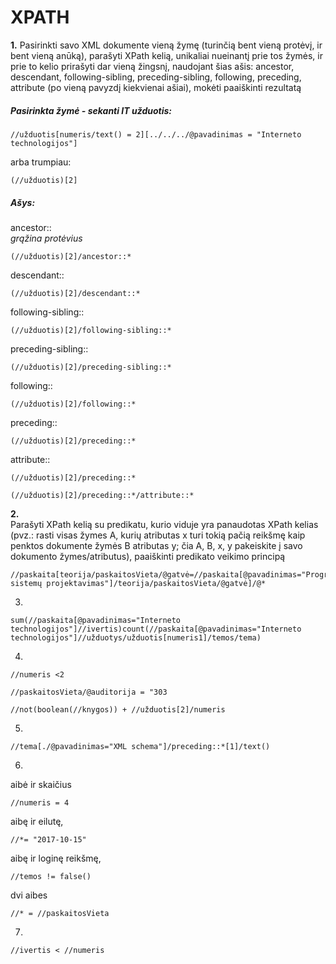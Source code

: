 # XPATH



  **1.** Pasirinkti savo XML dokumente vieną žymę (turinčią bent vieną protėvį, ir bent vieną anūką), parašyti XPath kelią, unikaliai nueinantį prie tos žymės, ir prie to kelio prirašyti dar vieną žingsnį, naudojant šias ašis: ancestor, descendant, following-sibling, preceding-sibling, following, preceding, attribute (po vieną pavyzdį kiekvienai ašiai), mokėti paaiškinti rezultatą

##### Pasirinkta žymė - sekanti IT užduotis:
```
//užduotis[numeris/text() = 2][../../../@pavadinimas = "Interneto technologijos"]

```
arba trumpiau:
```
(//užduotis)[2]
```
##### Ašys:

ancestor::  
*grąžina protėvius*
```
(//užduotis)[2]/ancestor::*
```


descendant::
```
(//užduotis)[2]/descendant::*
```

following-sibling::
```
(//užduotis)[2]/following-sibling::*
```

preceding-sibling::
```
(//užduotis)[2]/preceding-sibling::*
```

following::
```
(//užduotis)[2]/following::*
```

preceding::
```
(//užduotis)[2]/preceding::*
```

attribute::
```
(//užduotis)[2]/preceding::*
```
```
(//užduotis)[2]/preceding::*/attribute::*
```

**2.**  
Parašyti XPath kelią su predikatu, kurio viduje yra panaudotas XPath kelias (pvz.: rasti visas žymes A, kurių atributas x turi tokią pačią reikšmę kaip penktos dokumente žymės B atributas y; čia A, B, x, y pakeiskite į savo dokumento žymes/atributus), paaiškinti predikato veikimo principą
```
//paskaita[teorija/paskaitosVieta/@gatvė=//paskaita[@pavadinimas="Programų sistemų projektavimas"]/teorija/paskaitosVieta/@gatvė]/@*
```
3.  
```
sum(//paskaita[@pavadinimas="Interneto technologijos"]//ivertis)count(//paskaita[@pavadinimas="Interneto technologijos"]//užduotys/užduotis[numeris1]/temos/tema)
```

4.
```
//numeris <2
```
```
//paskaitosVieta/@auditorija = "303
```
```
//not(boolean(//knygos)) + //užduotis[2]/numeris
```
5.
```
//tema[./@pavadinimas="XML schema"]/preceding::*[1]/text()
```
6.
aibė ir skaičius
```
//numeris = 4
```
aibę ir eilutę,
```
//*= "2017-10-15"
```
  aibę ir loginę reikšmę,
```
//temos != false()
```
dvi aibes
```
//* = //paskaitosVieta
```
7.
```
//ivertis < //numeris
```